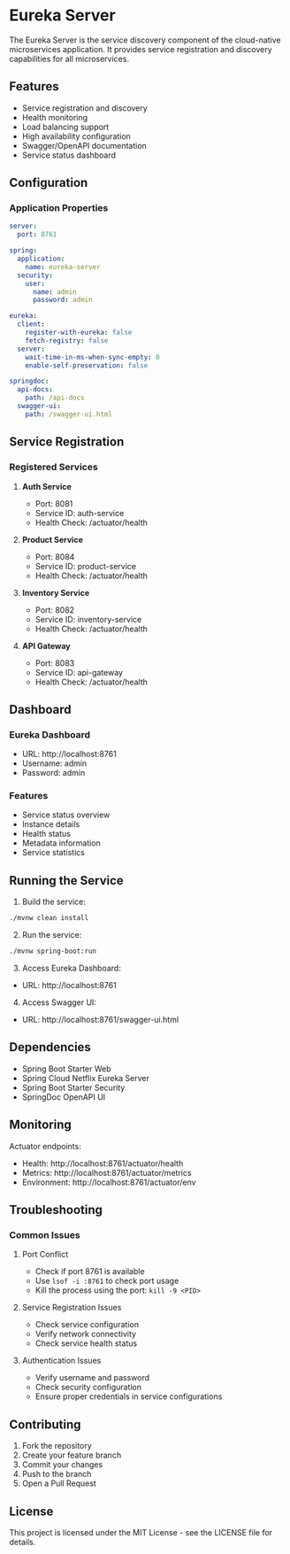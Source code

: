 # Eureka Server

The Eureka Server is the service discovery component of the cloud-native microservices application. It provides service registration and discovery capabilities for all microservices.

## Features

- Service registration and discovery
- Health monitoring
- Load balancing support
- High availability configuration
- Swagger/OpenAPI documentation
- Service status dashboard

## Configuration

### Application Properties

```yaml
server:
  port: 8761

spring:
  application:
    name: eureka-server
  security:
    user:
      name: admin
      password: admin

eureka:
  client:
    register-with-eureka: false
    fetch-registry: false
  server:
    wait-time-in-ms-when-sync-empty: 0
    enable-self-preservation: false

springdoc:
  api-docs:
    path: /api-docs
  swagger-ui:
    path: /swagger-ui.html
```

## Service Registration

### Registered Services

1. **Auth Service**

   - Port: 8081
   - Service ID: auth-service
   - Health Check: /actuator/health

2. **Product Service**

   - Port: 8084
   - Service ID: product-service
   - Health Check: /actuator/health

3. **Inventory Service**

   - Port: 8082
   - Service ID: inventory-service
   - Health Check: /actuator/health

4. **API Gateway**
   - Port: 8083
   - Service ID: api-gateway
   - Health Check: /actuator/health

## Dashboard

### Eureka Dashboard

- URL: http://localhost:8761
- Username: admin
- Password: admin

### Features

- Service status overview
- Instance details
- Health status
- Metadata information
- Service statistics

## Running the Service

1. Build the service:

```bash
./mvnw clean install
```

2. Run the service:

```bash
./mvnw spring-boot:run
```

3. Access Eureka Dashboard:

- URL: http://localhost:8761

4. Access Swagger UI:

- URL: http://localhost:8761/swagger-ui.html

## Dependencies

- Spring Boot Starter Web
- Spring Cloud Netflix Eureka Server
- Spring Boot Starter Security
- SpringDoc OpenAPI UI

## Monitoring

Actuator endpoints:

- Health: http://localhost:8761/actuator/health
- Metrics: http://localhost:8761/actuator/metrics
- Environment: http://localhost:8761/actuator/env

## Troubleshooting

### Common Issues

1. Port Conflict

   - Check if port 8761 is available
   - Use `lsof -i :8761` to check port usage
   - Kill the process using the port: `kill -9 <PID>`

2. Service Registration Issues

   - Check service configuration
   - Verify network connectivity
   - Check service health status

3. Authentication Issues
   - Verify username and password
   - Check security configuration
   - Ensure proper credentials in service configurations

## Contributing

1. Fork the repository
2. Create your feature branch
3. Commit your changes
4. Push to the branch
5. Open a Pull Request

## License

This project is licensed under the MIT License - see the LICENSE file for details.
